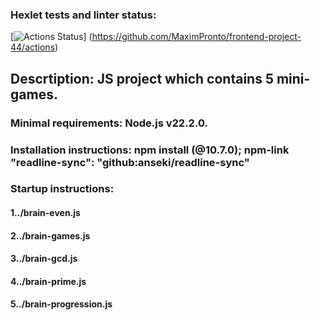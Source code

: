 ### Hexlet tests and linter status:
[![Actions Status](https://github.com/MaximPronto/frontend-project-44/actions/workflows/hexlet-check.yml/badge.svg)]
(https://github.com/MaximPronto/frontend-project-44/actions)

## **Descrtiption:** JS project which contains 5 mini-games. 

### **Minimal requirements:** Node.js v22.2.0.

### **Installation instructions:** npm install (@10.7.0); npm-link "readline-sync": "github:anseki/readline-sync"

### **Startup instructions:** 
#### 1../brain-even.js
#### 2../brain-games.js
#### 3../brain-gcd.js
#### 4../brain-prime.js
#### 5../brain-progression.js